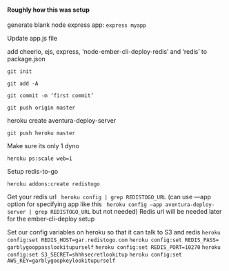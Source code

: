 #### Roughly how this was setup
generate blank node express app:
`express myapp`

Update app.js file

add cheerio, ejs, express, 'node-ember-cli-deploy-redis’ and ‘redis’ to package.json

`git init`

`git add -A`

`git commit -m ‘first commit’`

`git push origin master`

heroku create aventura-deploy-server

`git push heroku master`

Make sure its only 1 dyno

`heroku ps:scale web=1`

Setup redis-to-go

`heroku addons:create redistogo`

Get your redis url
` heroku config | grep REDISTOGO_URL`
(can use —app option for specifying app like this ` heroku config —app aventura-deploy-server | grep REDISTOGO_URL`  but not needed)
Redis url will be needed later for the ember-cli-deploy setup

Set our config variables on heroku so that it can talk to S3 and redis
`heroku config:set REDIS_HOST=gar.redistogo.com`
`heroku config:set REDIS_PASS= garblygooppasslookitupurself`
`heroku config:set REDIS_PORT=10270`
`heroku config:set S3_SECRET=shhhsecretlookitup`
`heroku config:set AWS_KEY=garblygoopkeylookitupurself`
